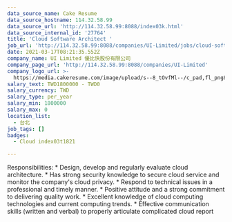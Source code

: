 ```yaml
---
data_source_name: Cake Resume
data_source_hostname: 114.32.58.99
data_source_url: 'http://114.32.58.99:8088/index03k.html'
data_source_internal_id: '27764'
title: 'Cloud Software Architect '
job_url: 'http://114.32.58.99:8088/companies/UI-Limited/jobs/cloud-software-architect'
date: 2021-03-17T08:21:35.552Z
company_name: UI Limited 優比快股份有限公司
company_page_url: 'http://114.32.58.99:8088/companies/UI-Limited'
company_logo_url: >-
  https://media.cakeresume.com/image/upload/s--8_tOvfMl--/c_pad,fl_png8,h_200,w_200/v1652866387/xtiubzqy3eub93zondpx.png
salary_text: TWD1800000 - TWD0
salary_currency: TWD
salary_type: per_year
salary_min: 1800000
salary_max: 0
location_list:
  - 台北
job_tags: []
badges:
  - Cloud index03t1821

---
```


Responsibilities: * Design, develop and regularly evaluate cloud architecture. * Has strong security knowledge to secure cloud service and monitor the company's cloud privacy. * Respond to technical issues in a professional and timely manner. * Positive attitude and a strong commitment to delivering quality work. * Excellent knowledge of cloud computing technologies and current computing trends. * Effective communication skills (written and verbal) to properly articulate complicated cloud report